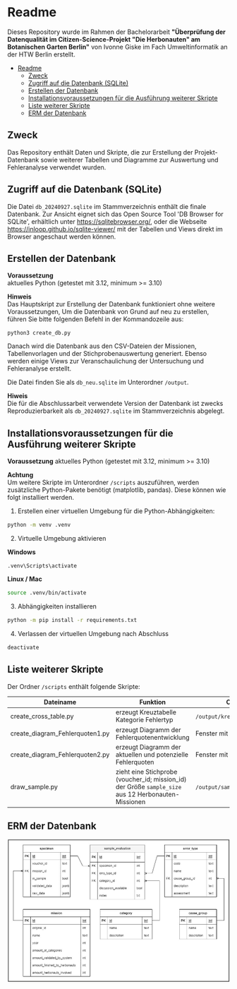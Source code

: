 # Readme

Dieses Repository wurde im Rahmen der Bachelorarbeit **"Überprüfung der Datenqualität im Citizen-Science-Projekt "Die Herbonauten" am Botanischen Garten Berlin"** von Ivonne Giske im Fach Umweltinformatik an der HTW Berlin erstellt.

<!--toc:start-->
- [Readme](#readme)
  - [Zweck](#zweck)
  - [Zugriff auf die Datenbank (SQLite)](#zugriff-auf-die-datenbank-sqlite)
  - [Erstellen der Datenbank](#erstellen-der-datenbank)
  - [Installationsvoraussetzungen für die Ausführung weiterer Skripte](#installationsvoraussetzungen-für-die-ausführung-weiterer-skripte)
  - [Liste weiterer Skripte](#liste-weiterer-skripte)
  - [ERM der Datenbank](#erm-der-datenbank)
<!--toc:end-->






## Zweck

Das Repository enthält Daten und Skripte, die zur Erstellung der Projekt-Datenbank sowie weiterer Tabellen und Diagramme zur Auswertung und Fehleranalyse verwendet wurden.

## Zugriff auf die Datenbank (SQLite)

Die Datei `db_20240927.sqlite` im Stammverzeichnis enthält die finale Datenbank. Zur Ansicht eignet sich das Open Source Tool 'DB Browser for SQLite', erhältlich unter https://sqlitebrowser.org/, oder die Webseite https://inloop.github.io/sqlite-viewer/ mit der Tabellen und Views direkt im Browser angeschaut werden können.

## Erstellen der Datenbank
**Voraussetzung**\
aktuelles Python (getestet mit 3.12, minimum >= 3.10)

**Hinweis**\
Das Hauptskript zur Erstellung der Datenbank funktioniert ohne weitere Voraussetzungen,
Um die Datenbank von Grund auf neu zu erstellen, führen Sie bitte folgenden Befehl in der Kommandozeile aus:

```pwsh
python3 create_db.py
```
Danach wird die Datenbank aus den CSV-Dateien der Missionen, Tabellenvorlagen und der Stichprobenauswertung generiert. Ebenso werden einige Views zur Veranschaulichung der Untersuchung und Fehleranalyse erstellt.

Die Datei finden Sie als `db_neu.sqlite` im Unterordner `/output`.

**Hiweis**\
Die für die Abschlussarbeit verwendete Version der Datenbank ist zwecks Reproduzierbarkeit als `db_20240927.sqlite` im Stammverzeichnis abgelegt.

## Installationsvoraussetzungen für die Ausführung weiterer Skripte
**Voraussetzung**
aktuelles Python (getestet mit 3.12, minimum >= 3.10)

**Achtung**\
Um weitere Skripte im Unterordner `/scripts` auszuführen, werden zusätzliche Python-Pakete benötigt (matplotlib, pandas). Diese können wie folgt installiert werden.

1. Erstellen einer virtuellen Umgebung für die Python-Abhängigkeiten:

```sh
python -m venv .venv
```

2. Virtuelle Umgebung aktivieren

**Windows**

```pwsh
.venv\Scripts\activate
```

**Linux / Mac**

```sh
source .venv/bin/activate
```

3. Abhängigkeiten installieren

```sh
python -m pip install -r requirements.txt
```

4. Verlassen der virtuellen Umgebung nach Abschluss

```sh
deactivate
```

## Liste weiterer Skripte

Der Ordner `/scripts` enthält folgende Skripte:

| Dateiname                       | Funktion                                                    | Output                       |
| ------------------------------- | ----------------------------------------------------------- | ---------------------------- |
| create_cross_table.py           | erzeugt Kreuztabelle Kategorie Fehlertyp                    | `/output/kreuztabelle.csv`   |
| create_diagram_Fehlerquoten1.py | erzeugt Diagramm der Fehlerquotenentwicklung                | Fenster mit Diagramm         |
| create_diagram_Fehlerquoten2.py | erzeugt Diagramm der aktuellen und potenzielle Fehlerquoten | Fenster mit Diagramm         |
| draw_sample.py                  | zieht eine Stichprobe (voucher_id; mission_id) der Größe `sample_size` aus 12 Herbonauten-Missionen | `/output/sample_example.csv` |

## ERM der Datenbank

![ERM](./images/ERM_Herbonauten_DB.jpg)

